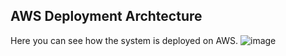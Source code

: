 
## AWS Deployment Archtecture

Here you can see how the system is deployed on AWS.
![image](https://github.com/user-attachments/assets/1e7fcf42-3326-48f0-8da4-f0446e695d1b)


